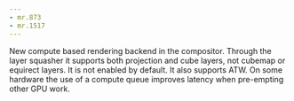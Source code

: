 ```yaml
---
- mr.873
- mr.1517
---
```


New compute based rendering backend in the compositor. Through the layer
squasher it supports both projection and cube layers, not cubemap or equirect
layers. It is not enabled by default. It also supports ATW. On some hardware the
use of a compute queue improves latency when pre-empting other GPU work.
